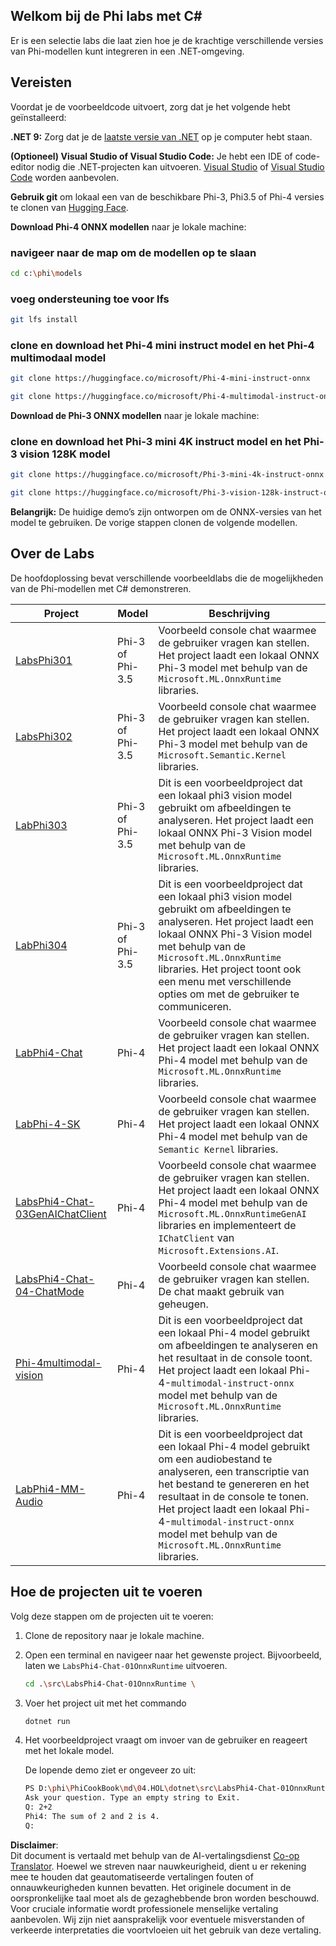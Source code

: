 <!--
CO_OP_TRANSLATOR_METADATA:
{
  "original_hash": "903c509a6d0d1ecce00b849d7f753bdd",
  "translation_date": "2025-07-17T10:38:43+00:00",
  "source_file": "md/04.HOL/dotnet/readme.md",
  "language_code": "nl"
}
-->
## Welkom bij de Phi labs met C#

Er is een selectie labs die laat zien hoe je de krachtige verschillende versies van Phi-modellen kunt integreren in een .NET-omgeving.

## Vereisten

Voordat je de voorbeeldcode uitvoert, zorg dat je het volgende hebt geïnstalleerd:

**.NET 9:** Zorg dat je de [laatste versie van .NET](https://dotnet.microsoft.com/download/dotnet?WT.mc_id=aiml-137032-kinfeylo) op je computer hebt staan.

**(Optioneel) Visual Studio of Visual Studio Code:** Je hebt een IDE of code-editor nodig die .NET-projecten kan uitvoeren. [Visual Studio](https://visualstudio.microsoft.com?WT.mc_id=aiml-137032-kinfeylo) of [Visual Studio Code](https://code.visualstudio.com?WT.mc_id=aiml-137032-kinfeylo) worden aanbevolen.

**Gebruik git** om lokaal een van de beschikbare Phi-3, Phi3.5 of Phi-4 versies te clonen van [Hugging Face](https://huggingface.co/collections/lokinfey/phi-4-family-679c6f234061a1ab60f5547c).

**Download Phi-4 ONNX modellen** naar je lokale machine:

### navigeer naar de map om de modellen op te slaan

```bash
cd c:\phi\models
```

### voeg ondersteuning toe voor lfs

```bash
git lfs install 
```

### clone en download het Phi-4 mini instruct model en het Phi-4 multimodaal model

```bash
git clone https://huggingface.co/microsoft/Phi-4-mini-instruct-onnx

git clone https://huggingface.co/microsoft/Phi-4-multimodal-instruct-onnx
```

**Download de Phi-3 ONNX modellen** naar je lokale machine:

### clone en download het Phi-3 mini 4K instruct model en het Phi-3 vision 128K model

```bash
git clone https://huggingface.co/microsoft/Phi-3-mini-4k-instruct-onnx

git clone https://huggingface.co/microsoft/Phi-3-vision-128k-instruct-onnx-cpu
```

**Belangrijk:** De huidige demo’s zijn ontworpen om de ONNX-versies van het model te gebruiken. De vorige stappen clonen de volgende modellen.

## Over de Labs

De hoofdoplossing bevat verschillende voorbeeldlabs die de mogelijkheden van de Phi-modellen met C# demonstreren.

| Project | Model | Beschrijving |
| ------------ | -----------| ----------- |
| [LabsPhi301](../../../../../md/04.HOL/dotnet/src/LabsPhi301) | Phi-3 of Phi-3.5 | Voorbeeld console chat waarmee de gebruiker vragen kan stellen. Het project laadt een lokaal ONNX Phi-3 model met behulp van de `Microsoft.ML.OnnxRuntime` libraries. |
| [LabsPhi302](../../../../../md/04.HOL/dotnet/src/LabsPhi302) | Phi-3 of Phi-3.5 | Voorbeeld console chat waarmee de gebruiker vragen kan stellen. Het project laadt een lokaal ONNX Phi-3 model met behulp van de `Microsoft.Semantic.Kernel` libraries. |
| [LabPhi303](../../../../../md/04.HOL/dotnet/src/LabsPhi303) | Phi-3 of Phi-3.5 | Dit is een voorbeeldproject dat een lokaal phi3 vision model gebruikt om afbeeldingen te analyseren. Het project laadt een lokaal ONNX Phi-3 Vision model met behulp van de `Microsoft.ML.OnnxRuntime` libraries. |
| [LabPhi304](../../../../../md/04.HOL/dotnet/src/LabsPhi304) | Phi-3 of Phi-3.5 | Dit is een voorbeeldproject dat een lokaal phi3 vision model gebruikt om afbeeldingen te analyseren. Het project laadt een lokaal ONNX Phi-3 Vision model met behulp van de `Microsoft.ML.OnnxRuntime` libraries. Het project toont ook een menu met verschillende opties om met de gebruiker te communiceren. | 
| [LabPhi4-Chat](../../../../../md/04.HOL/dotnet/src/LabsPhi4-Chat-01OnnxRuntime) | Phi-4 | Voorbeeld console chat waarmee de gebruiker vragen kan stellen. Het project laadt een lokaal ONNX Phi-4 model met behulp van de `Microsoft.ML.OnnxRuntime` libraries. |
| [LabPhi-4-SK](../../../../../md/04.HOL/dotnet/src/LabsPhi4-Chat-02SK) | Phi-4 | Voorbeeld console chat waarmee de gebruiker vragen kan stellen. Het project laadt een lokaal ONNX Phi-4 model met behulp van de `Semantic Kernel` libraries. |
| [LabsPhi4-Chat-03GenAIChatClient](../../../../../md/04.HOL/dotnet/src/LabsPhi4-Chat-03GenAIChatClient) | Phi-4 | Voorbeeld console chat waarmee de gebruiker vragen kan stellen. Het project laadt een lokaal ONNX Phi-4 model met behulp van de `Microsoft.ML.OnnxRuntimeGenAI` libraries en implementeert de `IChatClient` van `Microsoft.Extensions.AI`. |
| [LabsPhi4-Chat-04-ChatMode](../../../../../md/04.HOL/dotnet/src/LabsPhi4-Chat-04-ChatMode) | Phi-4 | Voorbeeld console chat waarmee de gebruiker vragen kan stellen. De chat maakt gebruik van geheugen. |
| [Phi-4multimodal-vision](../../../../../md/04.HOL/dotnet/src/LabsPhi4-MultiModal-01Images) | Phi-4 | Dit is een voorbeeldproject dat een lokaal Phi-4 model gebruikt om afbeeldingen te analyseren en het resultaat in de console toont. Het project laadt een lokaal Phi-4-`multimodal-instruct-onnx` model met behulp van de `Microsoft.ML.OnnxRuntime` libraries. |
| [LabPhi4-MM-Audio](../../../../../md/04.HOL/dotnet/src/LabsPhi4-MultiModal-02Audio) | Phi-4 | Dit is een voorbeeldproject dat een lokaal Phi-4 model gebruikt om een audiobestand te analyseren, een transcriptie van het bestand te genereren en het resultaat in de console te tonen. Het project laadt een lokaal Phi-4-`multimodal-instruct-onnx` model met behulp van de `Microsoft.ML.OnnxRuntime` libraries. |

## Hoe de projecten uit te voeren

Volg deze stappen om de projecten uit te voeren:

1. Clone de repository naar je lokale machine.

1. Open een terminal en navigeer naar het gewenste project. Bijvoorbeeld, laten we `LabsPhi4-Chat-01OnnxRuntime` uitvoeren.

    ```bash
    cd .\src\LabsPhi4-Chat-01OnnxRuntime \
    ```

1. Voer het project uit met het commando

    ```bash
    dotnet run
    ```

1. Het voorbeeldproject vraagt om invoer van de gebruiker en reageert met het lokale model.

   De lopende demo ziet er ongeveer zo uit:

   ```bash
   PS D:\phi\PhiCookBook\md\04.HOL\dotnet\src\LabsPhi4-Chat-01OnnxRuntime> dotnet run
   Ask your question. Type an empty string to Exit.
   Q: 2+2
   Phi4: The sum of 2 and 2 is 4.
   Q:
   ```

**Disclaimer**:  
Dit document is vertaald met behulp van de AI-vertalingsdienst [Co-op Translator](https://github.com/Azure/co-op-translator). Hoewel we streven naar nauwkeurigheid, dient u er rekening mee te houden dat geautomatiseerde vertalingen fouten of onnauwkeurigheden kunnen bevatten. Het originele document in de oorspronkelijke taal moet als de gezaghebbende bron worden beschouwd. Voor cruciale informatie wordt professionele menselijke vertaling aanbevolen. Wij zijn niet aansprakelijk voor eventuele misverstanden of verkeerde interpretaties die voortvloeien uit het gebruik van deze vertaling.